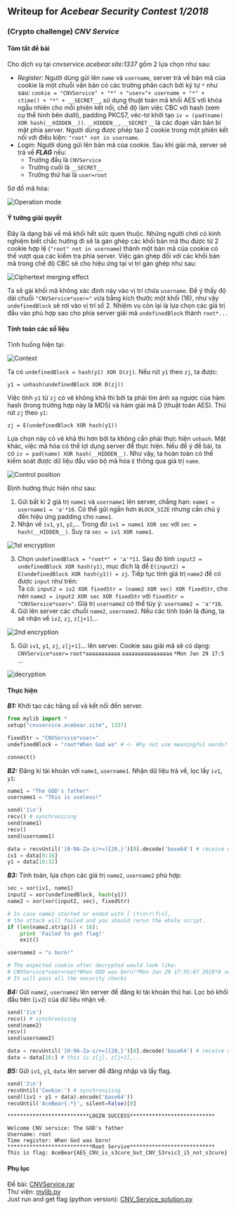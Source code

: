 
## Writeup for _Acebear Security Contest 1/2018_
### (Crypto challenge) _CNV Service_
#### Tóm tắt đề bài
Cho dịch vụ tại _cnvservice.acebear.site:1337_ gồm 2 lựa chọn như sau:
- _Register_: Người dùng gửi lên `name` và `username`, server trả về bản mã của cookie là một chuỗi văn bản có các trường phân cách bởi ký tự `*` như sau: `cookie = "CNVService" + "*" + "user="+ username + "*" + ctime() + "*" + __SECRET__`, sử dụng thuật toán mã khối AES với khóa ngẫu nhiên cho mỗi phiên kết nối, chế độ làm việc CBC với hash (xem cụ thể hình bên dưới), padding PKCS7, véc-tơ khởi tạo `iv = (pad(name) XOR hash(__HIDDEN__))`. `__HIDDEN__`, `__SECRET__` là các đoạn văn bản bí mật phía server. Người dùng được phép tạo 2 cookie trong một phiên kết nối với điều kiện: `"root" not in username`.
- _Login_: Người dùng gửi lên bản mã của cookie. Sau khi giải mã, server sẽ trả về **_FLAG_** nếu:
  + Trường đầu là `CNVService`
  + Trường cuối là `__SECRET__`
  + Trường thứ hai là `user=root`

Sơ đồ mã hóa:  

![Operation mode](./imgs/Operation_mode.png)  

#### Ý tưởng giải quyết

Đây là dạng bài về mã khối hết sức quen thuộc. Những người chơi có kinh nghiệm biết chắc hướng đi sẽ là gán ghép các khối bản mã thu được từ 2 cookie hợp lệ (`"root" not in username`) thành một bản mã của cookie có thể vượt qua các kiểm tra phía server. Việc gán ghép đối với các khối bản mã trong chế độ CBC sẽ cho hiệu ứng tại vị trí gán ghép như sau:  

![Ciphertext merging effect](./imgs/Ciphertext_merging_effect.png)  

Ta sẽ gài khối mã không xác định này vào vị trí chứa `username`. Để ý thấy độ dài chuỗi `"CNVService*user="` vừa bằng kích thước một khối (16), như vậy `undefinedBlock` sẽ rơi vào vị trí số 2. Nhiệm vụ còn lại là lựa chọn các giá trị đầu vào phù hợp sao cho phía server giải mã `undefinedBlock` thành `root*...`


#### Tính toán các số liệu
Tình huống hiện tại:

![Context](./imgs/Context.png)  

Ta có `undefinedBlock = hash(y1) XOR D(zj)`. Nếu rút `y1` theo `zj`, ta được:
```
y1 = unhash(undefinedBlock XOR D(zj))
```
Việc tính `y1` từ `zj` có vẻ không khả thi bởi ta phải tìm ánh xạ ngược của hàm hash (trong trường hợp này là MD5) và hàm giải mã D (thuật toán AES). Thử rút `zj` theo `y1`:
```
zj = E(undefinedBlock XOR hash(y1))
```
Lựa chọn này có vẻ khả thi hơn bởi ta không cần phải thực hiện `unhash`. Mặt khác, việc mã hóa có thể lợi dụng server để thực hiện. Nếu để ý đề bài, ta có `iv = pad(name) XOR hash(__HIDDEN__)`. Như vậy, ta hoàn toàn có thể kiếm soát được dữ liệu đầu vào bộ mã hóa `E` thông qua giá trị `name`.  

![Control position](./imgs/Control_position.png)  

Định hướng thực hiện như sau:
1. Gửi bất kì 2 giá trị `name1` và `username1` lên server, chẳng hạn: `name1 = username1 = 'a'*16`. Có thể gửi ngắn hơn `BLOCK_SIZE` nhưng cần chú ý đến hiệu ứng padding cho `name1`.
2. Nhận về `iv1`, `y1`, `y2`,... Trong đó `iv1 = name1 XOR sec` với `sec = hash(__HIDDEN__)`. Suy ra `sec = iv1 XOR name1`.  

![1st encryption](./imgs/1st_encryption.png)  

3. Chọn `undefinedBlock = "root*" + 'a'*11`. Sau đó tính `input2 = undefinedBlock XOR hash(y1)`, mục đích là để `E(input2) = E(undefinedBlock XOR hash(y1)) = zj`. Tiếp tục tính giá trị `name2` để có được `input` như trên:  
Ta có: `input2 = iv2 XOR fixedStr = (name2 XOR sec) XOR fixedStr`, cho nên `name2 = input2 XOR sec XOR fixedStr` với `fixedStr = "CNVService*user="`. Giá trị `username2` có thể tùy ý: `username2 = 'a'*16`.
4. Gửi lên server các chuỗi `name2`, `username2`. Nếu các tính toán là đúng, ta sẽ nhận về `iv2`, `zj`, `z[j+1]`...

![2nd encryption](./imgs/2nd_encryption.png)  

5. Gửi `iv1`, `y1`, `zj`, `z[j+1]`... lên server. Cookie sau giải mã sẽ có dạng: `CNVService*user=` `root*aaaaaaaaaaa` `aaaaaaaaaaaaaaaa` `*Mon Jan 29 17:5` ...

![decryption](./imgs/decryption.png)  


#### Thực hiện

**_B1:_** Khởi tạo các hằng số và kết nối đến server.


```python
from mylib import *
setup("cnvservice.acebear.site", 1337)

fixedStr = "CNVService*user="
undefinedBlock = "root*When God wa" # <- Why not use meaningful words?

connect()
```

**_B2:_** Đăng kí tài khoản với `name1`, `username1`. Nhận dữ liệu trả về, lọc lấy `iv1`, `y1`:


```python
name1 = "The GOD's father"
username1 = "This is useless!"

send('1\n')
recv() # synchronizing
send(name1)
recv()
send(username1)

data = recvUntil('[0-9A-Za-z/+=]{20,}')[0].decode('base64') # receive data in base64-encode
iv1 = data[0:16]
y1 = data[16:32]
```

**_B3:_** Tính toán, lựa chọn các giá trị `name2`, `username2` phù hợp:


```python
sec = xor(iv1, name1)
input2 = xor(undefinedBlock, hash(y1))
name2 = xor(xor(input2, sec), fixedStr)

# In case name2 started or ended with [ \t\n\r\f\v],
# the attack will failed and you should rerun the whole script.
if (len(name2.strip()) < 16):
    print 'Failed to get flag!'
    exit()

username2 = "s born!"

# The expected cookie after decrypted would look like:
# CNVService*user=root*When GOD was born!*Mon Jan 29 17:55:07 2018*A secret message
# It will pass all the security checks
```

**_B4:_** Gửi `name2`, `username2` lên server để đăng kí tài khoản thứ hai. Lọc bỏ khối đầu tiên (`iv2`) của dữ liệu nhận về.


```python
send('1\n')
recv() # synchronizing
send(name2)
recv()
send(username2)

data = recvUntil('[0-9A-Za-z/+=]{20,}')[0].decode('base64') # receive data in base64-encode
data = data[16:] # this is z[j], z[j+1],...
```

**_B5:_** Gửi `iv1`, `y1`, `data` lên server để đăng nhập và lấy flag.


```python
send('2\n')
recvUntil('Cookie:') # synchronizing
send((iv1 + y1 + data).encode('base64'))
recvUntil('AceBear{.*}', silent=False)[0]
```

    **************************LOGIN SUCCESS***************************

    Welcome CNV service: The GOD's father
    Username: root
    Time register: When God was born!
    ***************************Root Servive***************************
    This is flag: AceBear{AES_CNV_is_s3cure_but_CNV_S3rvic3_i5_not_s3cure}


#### Phụ lục
Đề bài: [CNVService.rar](./CNVService.rar)  
Thư viện: [mylib.py](./mylib.py)  
Just run and get flag (python version): [CNV_Service_solution.py](./CNV_Service_solution.py)
